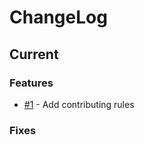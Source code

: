 # ChangeLog

## Current

### Features

- [#1](https://github.com/MerlinLayer2/merlin-cdk-validium-contracts/pull/1) - Add contributing rules

### Fixes
